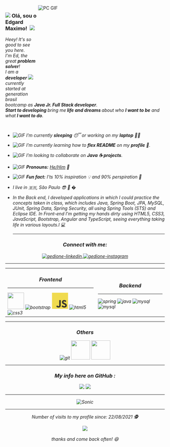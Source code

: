 <img align="right" alt="PC GIF" src="https://user-images.githubusercontent.com/85173619/129826318-68a66ff5-0c74-4978-a4ce-50e70a23395c.gif" width="400" height="300" />

### <img src="https://github.com/TheDudeThatCode/TheDudeThatCode/blob/master/Assets/Hi.gif" width="29px"> **Olá, sou o Edgard Maximo!** &nbsp;<img src="https://github.com/TheDudeThatCode/TheDudeThatCode/blob/master/Assets/Earth.gif" width="24px">

<p>
  <em>
    
   
  Heey! It's so good to see you here. <br>I'm Ed, the great <strong>problem solver</strong>! <br> I am a <strong>developer</strong> <img src="https://github.com/TheDudeThatCode/TheDudeThatCode/blob/master/Assets/Developer.gif" width="30px">currently started at generation brasil bootcamp as <strong>Java Jr. Full Stack developer</strong>.<br />
<strong>Start to developing </strong>bring me<strong> life and dreams </strong>about who <strong>I want to be</strong> and what <strong>I want to do</strong>.
</p>
  
<br>

- <img alt="GIF" src="https://github.com/TheDudeThatCode/TheDudeThatCode/blob/master/Assets/wave.gif" width="20vw" /> I’m *currently* **sleeping** 😴 or *working* on my **laptop** 👨‍💻
- <img alt="GIF" src="https://github.com/TheDudeThatCode/TheDudeThatCode/blob/master/Assets/gandalf_parrot.gif" width="20vw" /> I’m *currently learning* how to **flex README** on my **profile** 💪.
- <img alt="GIF" src="https://github.com/TheDudeThatCode/TheDudeThatCode/blob/master/Assets/headbang.gif" width="20vw" /> I’m *looking to collaborate* on **Java ☕ projects**.
- <img alt="GIF" src="https://github.com/TheDudeThatCode/TheDudeThatCode/blob/master/Assets/powerup.gif" width="20vw" /> **Pronouns:** [*He/Him*](https://pronoun.is/he) 🧔
- <img alt="GIF" src="https://github.com/TheDudeThatCode/TheDudeThatCode/blob/master/Assets/coin.gif" width="20vw" /> **Fun fact:** I'ts *10% inspiration* 💡 and *90% perspiration* 💪  
  
- I live in 🇧🇷, São Paulo  😎 🌇 �
- In the Back end, I developed applications in which I could practice the concepts taken in class, which includes Java, Spring Boot, JPA, MySQL, JUnit, Spring Data, Spring Security, all using Spring Tools (STS) and Eclipse IDE. In Front-end I'm getting my hands dirty using HTML5, CSS3, JavaScript, Bootstrap, Angular and TypeScript, seeing everything taking life in various layouts.l 💻
  
  
  <hr>
  
  
<div align="center">
<h3>Connect with me:</h3>
<a href="https://www.linkedin.com/in/edgard-maximo-2684a3202/" target="_blank">
<img align="center" alt="gedione-linkedin" height="50" width="50" src="https://user-images.githubusercontent.com/85173619/130340173-a254864b-97a1-4d9c-bf12-cf2d9f271f52.png"   
style="max-width:100%;">
</a>

<a href="https://outlook.live.com/mail/0/inbox" target="_blank">
<img align="center" alt="gedione-instagram" height="50" width="50" src="https://user-images.githubusercontent.com/85173619/130340197-aa16e503-a51e-471e-8944-6be2af37b01b.png"
style="max-width:100%;">
</a>
  
  <hr>
 
 <table align="center" border-radius="none">
<td>
<h3 align="center">Frontend</h3>
<hr>
<img src="https://cdn.jsdelivr.net/gh/devicons/devicon/icons/angularjs/angularjs-plain.svg" width="52" height="52"/>
<img src="https://cdn.jsdelivr.net/gh/devicons/devicon/icons/bootstrap/bootstrap-plain.svg" alt="bootstrap" width="52" height="52"/>
<img src="https://raw.githubusercontent.com/devicons/devicon/master/icons/javascript/javascript-original.svg" alt="javascript" width="52" height="52"/>
<img src="https://cdn.jsdelivr.net/gh/devicons/devicon/icons/html5/html5-plain.svg" alt="html5" width="52" height="52"/>
<img src="https://cdn.jsdelivr.net/gh/devicons/devicon/icons/css3/css3-plain.svg" alt="css3" width="52" height="52"/>
</td>
<td>
<h3 align="center">Backend</h3>
<hr>
<img src="https://www.vectorlogo.zone/logos/springio/springio-icon.svg" alt="spring" width="52" height="52"/>
<img src="https://cdn.jsdelivr.net/gh/devicons/devicon/icons/java/java-original.svg" alt="java" width="52" height="52"/>
<img src="https://cdn.jsdelivr.net/gh/devicons/devicon/icons/mysql/mysql-original.svg" alt="mysql" width="52" height="52"/>
<img src="https://cdn.jsdelivr.net/gh/devicons/devicon/icons/postgresql/postgresql-plain.svg" alt="mysql" width="52" height="52"/>
</td>
</table>
  
  <hr>
  
 <h3>Others</h3>
<img src="https://www.vectorlogo.zone/logos/git-scm/git-scm-icon.svg" alt="git" width="60" height="60"/>
<img src="https://cdn.jsdelivr.net/gh/devicons/devicon/icons/trello/trello-plain.svg" width="60" height="60"/>
<img src="https://cdn.jsdelivr.net/gh/devicons/devicon/icons/heroku/heroku-plain.svg" width="60" height="60"/>
<hr>
  
  
  ### My info here on GitHub :
<div align = "center">
<a href="https://github.com/Edgard-Maximo">
  <img height="155x" src="https://github-readme-stats.vercel.app/api?username=Edgard-Maximo&count_private=true&include_all_commits=true&show_icons=true&hide_border=true&border_radius=15&line_height=24&&title_color=020024&text_color=ffffff&icon_color=020024&bg_color=4,4169E1,C71585,00008B" /></a>  <!-- do primeiro para o ultimo -->
<a href="https://github.com/Edgard-Maximo">
  <img height="155x0px" src="https://github-readme-stats.vercel.app/api/top-langs/?username=Edgard-Maximo&langs_count=6&layout=compact&hide_border=true&border_radius=15&line_height=24&card_width=380&title_color=020024&text_color=ffffff&bg_color=1,00008B,C71585,4169E1" /></a>                   <!-- do ultimo para o primeiro -->
</div>
  
  
  <hr>
  
  
  <img src="https://user-images.githubusercontent.com/86319074/128095133-387287f4-0daa-4165-9732-60b54edf264f.gif" alt="Sonic" width="980" height="300" style="max-
  width:100%;"></img>

<hr>
  
 <p align="center">
Number of visits to my profile since: 22/08/2021 🕵️ <br></p>
<p align="center"> 
   <img alingn="center" src="https://profile-counter.glitch.me/Edgard-Maximo/count.svg" /></p>
<p align="center">
thanks and come back often! 😄
</p>
  
  
  
<!--   ![Snake animation](https://github.com/Edgard-MaximoEdgard-Maximo/blob/output/github-contribution-grid-snake.svg) -->

  


